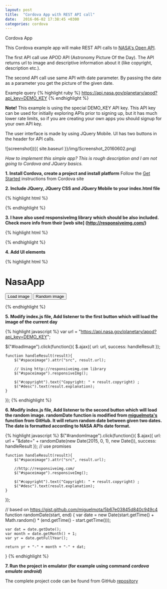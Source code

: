 ```yaml
---
layout: post
title:  "Cordova App with REST API call"
date:   2016-06-02 17:38:45 +0300
categories: cordova
---
```

Cordova App

This Cordova example app will make REST API calls to [NASA's Open API](https://api.nasa.gov/).

The first API call use APOD API (Astronomy Picture Of the Day). The API returns url to image and descriptive information about it (like copyright, description etc.).

The second API call use same API with date parameter. By passing the date as a parameter you get the picture of the given date.

Example query
{% highlight ruby %}
https://api.nasa.gov/planetary/apod?api_key=DEMO_KEY
{% endhighlight %}

**Note!** This example is using the special DEMO_KEY API key. This API key can be used for initially exploring APIs prior to signing up, but it has much lower rate limits, so if you are creating your own apps you should signup for your own API key.

The user interface is made by using JQuery Mobile. UI has two buttons in the header for API calls.

![screenshot]({{ site.baseurl }}/img/Screenshot_20160602.png)

*How to implement this simple app? This is rough description and I am not going to Cordova and JQuery basics.*

**1. Install Cordova, create a project and install platform**
Follow the [Get Started](https://cordova.apache.org/#getstarted) instructions from Cordova site

**2. Include JQuery, JQuery CSS and JQuery Mobile to your index.html file**

{% highlight html %}
<link rel="stylesheet" type="text/css" href="css/jquery.mobile-1.4.5.min.css">
<script type="text/javascript" src="js/jquery-1.12.3.js"></script>
<script type="text/javascript" src="js/jquery.mobile-1.4.5.js"></script>
{% endhighlight %}

**3. I have also used responsiveImg library which should be also included. Check more info from their [web site] (http://responsiveimg.com/)**

{% highlight html %}
<script type="text/javascript" src="js/responsiveImg.js"></script>
{% endhighlight %}

**4. Add UI elements**

{% highlight html %}
<div data-role="header">
    <h1>NasaApp</h1>
    <button class="ui-btn-left ui-btn ui-btn-inline ui-mini ui-corner-all ui-btn-icon-left ui-icon-action" id="loadImage">Load 
    image</button>
    <button class="ui-btn-right ui-btn ui-btn-inline ui-mini ui-corner-all ui-btn-icon-left ui-icon-action" id="randomImage">Random image</button>
</div>
<div data-role="content" id="imgcontent" style="width:95%;">
    <img id="spaceimage" style="max-width:100%;"/>
</div>

<div data-role="content" id="textcontent">
    <p name="copyright" id="copyright"></p> 
    <p name="desc" id="desc"></p> 
</div>
{% endhighlight %}

**5. Modify index.js file, Add listener to the first button which will load the image of the current day**

{% highlight javascript %}
var url = "https://api.nasa.gov/planetary/apod?api_key=DEMO_KEY";

$("#loadImage").click(function(){
    $.ajax({
        url: url,
        success: handleResult
    });

    function handleResult(result){
        $("#spaceimage").attr("src", result.url);

        // Using http://responsiveimg.com library
        $("#spaceimage").responsiveImg();

        $("#copyright").text("Copyright: " + result.copyright) ;
        $("#desc").text(result.explanation);
    }
});
{% endhighlight %}

**6. Modify index.js file, Add listener to the second button which will load the random image. randomDate function is modified from [miguelmota's](https://gist.github.com/miguelmota/5b67e03845d840c949c4) function from GitHub. It will return random date between given two dates. The date is formatted according to NASA APIs date format.** 

{% highlight javascript %}
$("#randomImage").click(function(){
    $.ajax({
        url: url + "&date=" + randomDate(new Date(2015, 0, 1), new Date()),
        success: handleResult
    }); // use promises

    function handleResult(result){
        $("#spaceimage").attr("src", result.url);

        //http://responsiveimg.com/
        $("#spaceimage").responsiveImg();

        $("#copyright").text("Copyright: " + result.copyright) ;
        $("#desc").text(result.explanation);
    }
});  

// based on https://gist.github.com/miguelmota/5b67e03845d840c949c4
function randomDate(start, end) {
    var date = new Date(start.getTime() + Math.random() * (end.getTime() - start.getTime()));
    
    var dat = date.getDate();
    var month = date.getMonth() + 1;
    var yr = date.getFullYear();
    
    return yr + "-" + month + "-" + dat;
}
{% endhighlight %}

**7. Run the project in emulator (for example using command *cordova emulate android*)**

The complete project code can be found from GitHub [repository](https://github.com/juhahinkula/NasaApp.git)


